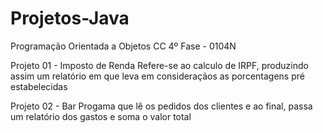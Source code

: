 # Projetos-Java

Programação Orientada a Objetos
CC 4º Fase - 0104N


Projeto 01 - Imposto de Renda
Refere-se ao calculo de IRPF, produzindo assim um relatório em que leva em consideraçãos as porcentagens pré estabelecidas 

Projeto 02 - Bar
Progama que lê os pedidos dos clientes e ao final,  passa um relatório dos gastos e soma o valor total
